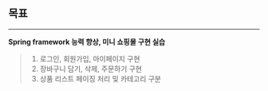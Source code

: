 ## 목표
-------------

**Spring framework 능력 향상, 미니 쇼핑몰 구현 실습**
> 1. 로그인, 회원가입, 마이페이지 구현  
> 2. 장바구니 담기, 삭제, 주문하기 구현  
> 3. 상품 리스트 페이징 처리 및 카테고리 구분  
